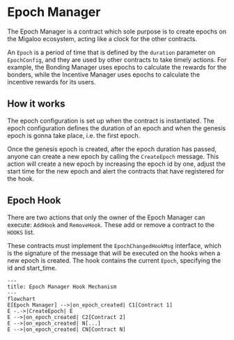 # Epoch Manager

The Epoch Manager is a contract which sole purpose is to create epochs on the Migaloo ecosystem, acting like a clock for
the other contracts.

An `Epoch` is a period of time that is defined by the `duration` parameter on `EpochConfig`, and they are used by other
contracts to take timely actions. For example, the Bonding Manager uses epochs to calculate the rewards for the bonders,
while the Incentive Manager uses epochs to calculate the incentive rewards for its users.

## How it works

The epoch configuration is set up when the contract is instantiated. The epoch configuration defines
the duration of an epoch and when the genesis epoch is gonna take place, i.e. the first epoch.

Once the genesis epoch is created, after the epoch duration has passed, anyone can create a new epoch by calling the
`CreateEpoch` message. This action will create a new epoch by increasing the epoch id by one, adjust the start time for
the new epoch and alert the contracts that have registered for the hook.

## Epoch Hook

There are two actions that only the owner of the Epoch Manager can execute: `AddHook` and `RemoveHook`. These add or
remove a contract to the `HOOKS` list.

These contracts must implement the `EpochChangedHookMsg` interface, which is the signature of the message that will be
executed on the hooks when a new epoch is created. The hook contains the current `Epoch`, specifying the id and start_time.

```mermaid
---
title: Epoch Manager Hook Mechanism
---
flowchart
E[Epoch Manager] -->|on_epoch_created| C1[Contract 1]
E -.->|CreateEpoch| E
E -->|on_epoch_created| C2[Contract 2]
E -->|on_epoch_created| N[...]
E -->|on_epoch_created| CN[Contract N]
```
